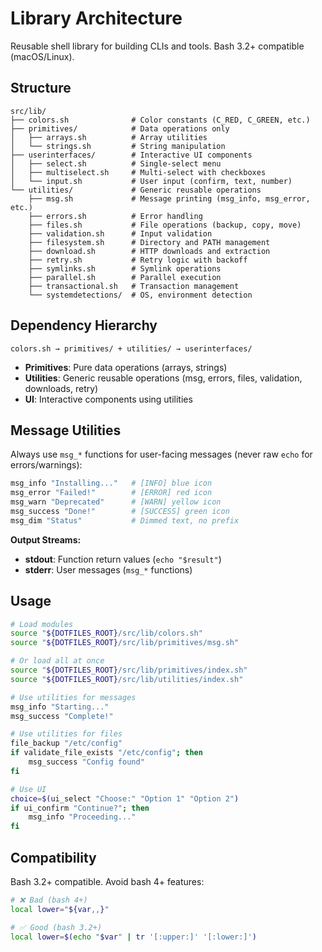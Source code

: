 # Library Architecture

Reusable shell library for building CLIs and tools. Bash 3.2+ compatible (macOS/Linux).

## Structure

```text
src/lib/
├── colors.sh              # Color constants (C_RED, C_GREEN, etc.)
├── primitives/            # Data operations only
│   ├── arrays.sh          # Array utilities
│   └── strings.sh         # String manipulation
├── userinterfaces/        # Interactive UI components
│   ├── select.sh          # Single-select menu
│   ├── multiselect.sh     # Multi-select with checkboxes
│   └── input.sh           # User input (confirm, text, number)
└── utilities/             # Generic reusable operations
    ├── msg.sh             # Message printing (msg_info, msg_error, etc.)
    ├── errors.sh          # Error handling
    ├── files.sh           # File operations (backup, copy, move)
    ├── validation.sh      # Input validation
    ├── filesystem.sh      # Directory and PATH management
    ├── download.sh        # HTTP downloads and extraction
    ├── retry.sh           # Retry logic with backoff
    ├── symlinks.sh        # Symlink operations
    ├── parallel.sh        # Parallel execution
    ├── transactional.sh   # Transaction management
    └── systemdetections/  # OS, environment detection
```

## Dependency Hierarchy

```text
colors.sh → primitives/ + utilities/ → userinterfaces/
```

- **Primitives**: Pure data operations (arrays, strings)
- **Utilities**: Generic reusable operations (msg, errors, files, validation, downloads, retry)
- **UI**: Interactive components using utilities

## Message Utilities

Always use `msg_*` functions for user-facing messages (never raw `echo` for errors/warnings):

```bash
msg_info "Installing..."   # [INFO] blue icon
msg_error "Failed!"        # [ERROR] red icon
msg_warn "Deprecated"      # [WARN] yellow icon
msg_success "Done!"        # [SUCCESS] green icon
msg_dim "Status"           # Dimmed text, no prefix
```

**Output Streams:**

- **stdout**: Function return values (`echo "$result"`)
- **stderr**: User messages (`msg_*` functions)

## Usage

```bash
# Load modules
source "${DOTFILES_ROOT}/src/lib/colors.sh"
source "${DOTFILES_ROOT}/src/lib/primitives/msg.sh"

# Or load all at once
source "${DOTFILES_ROOT}/src/lib/primitives/index.sh"
source "${DOTFILES_ROOT}/src/lib/utilities/index.sh"

# Use utilities for messages
msg_info "Starting..."
msg_success "Complete!"

# Use utilities for files
file_backup "/etc/config"
if validate_file_exists "/etc/config"; then
    msg_success "Config found"
fi

# Use UI
choice=$(ui_select "Choose:" "Option 1" "Option 2")
if ui_confirm "Continue?"; then
    msg_info "Proceeding..."
fi
```

## Compatibility

Bash 3.2+ compatible. Avoid bash 4+ features:

```bash
# ❌ Bad (bash 4+)
local lower="${var,,}"

# ✅ Good (bash 3.2+)
local lower=$(echo "$var" | tr '[:upper:]' '[:lower:]')
```

